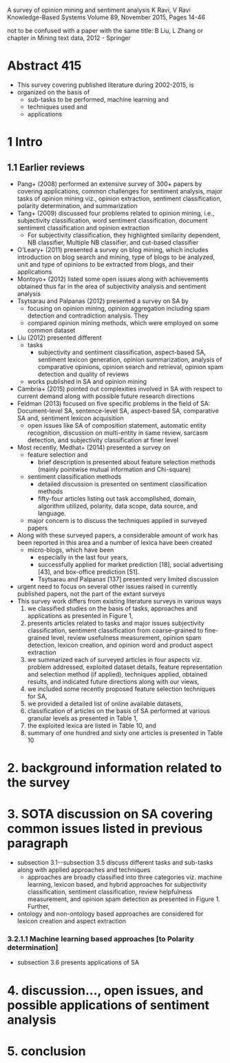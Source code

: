 A survey of opinion mining and sentiment analysis
K Ravi, V Ravi
Knowledge-Based Systems Volume 89, November 2015, Pages 14-46

not to be confused with a paper with the same title:
B Liu, L Zhang or
chapter in Mining text data, 2012 - Springer

# Abstract 415

* This survey covering published literature during 2002-2015, is
* organized on the basis of
  * sub-tasks to be performed, machine learning and
  * techniques used and
  * applications

# 1 Intro

## 1.1 Earlier reviews

* Pang+ (2008) performed an extensive survey of 300+ papers by covering
  applications, common challenges for sentiment analysis,
  major tasks of opinion mining viz., opinion extraction, sentiment
  classification, polarity determination, and summarization
* Tang+ (2009) discussed four problems related to opinion mining, i.e.,
  subjectivity classification, word sentiment classification,
  document sentiment classification and opinion extraction
  * For subjectivity classification, they highlighted similarity dependent,
    NB classifier, Multiple NB classifier, and cut-based classifier
* O'Leary+ (2011) presented a survey on blog mining, which includes
  introduction on blog search and mining, type of blogs to be analyzed,
  unit and type of opinions to be extracted from blogs, and their applications
* Montoyo+ (2012) listed some open issues along with achievements obtained thus
  far in the area of subjectivity analysis and sentiment analysis
* Tsytsarau and Palpanas (2012) presented a survey on SA by
  * focusing on opinion mining, opinion aggregation including spam detection
    and contradiction analysis. They
  * compared opinion mining methods, which were employed on some common dataset
* Liu (2012) presented different
  * tasks
    * subjectivity and sentiment classification, aspect-based SA,
      sentiment lexicon generation, opinion summarization,
      analysis of comparative opinions, opinion search and retrieval,
      opinion spam detection and quality of reviews
  * works published in SA and opinion mining
* Cambria+ (2015) pointed out complexities involved in SA with respect to
  current demand along with possible future research directions
* Feldman (2013) focused on five specific problems in the field of SA:
  Document-level SA, sentence-level SA, aspect-based SA, comparative SA and,
  sentiment lexicon acquisition
  * open issues like SA of composition statement, automatic entity recognition,
    discussion on multi-entity in same review, sarcasm detection, and
    subjectivity classification at finer level
* Most recently, Medhat+ (2014) presented a survey on
  * feature selection and
    * brief description is presented about feature selection methods
      (mainly pointwise mutual information and Chi-square)
  * sentiment classification methods
    * detailed discussion is presented on sentiment classification methods
    * fifty-four articles listing out task accomplished, domain,
      algorithm utilized, polarity, data scope, data source, and  language.
  * major concern is to discuss the techniques applied in surveyed papers
* Along with these surveyed papers, a considerable amount of work has been
  reported in this area and a number of lexica have been created
  * micro-blogs, which have been
    * especially in the last four years,
    * successfully applied for market prediction [18], social advertising [43],
      and box-office prediction [51].
    * Tsytsarau and Palpanas [137] presented very limited discussion
* urgent need to focus on several other issues
  raised in currently published papers, not the part of the extant surveys
* This survey work differs from existing literature surveys in various ways
  1. we classified studies on the basis of tasks, approaches and
     applications as presented in Figure 1,
  1. presents articles related to tasks and major issues
     subjectivity classification,
     sentiment classification from coarse-grained to fine-grained level,
     review usefulness measurement, opinion spam detection, lexicon creation,
     and opinion word and product aspect extraction
  1. we summarized each of surveyed articles in four aspects viz.
    problem addressed, exploited dataset details,
    feature representation and selection method (if applied),
    techniques applied, obtained results, and
    indicated future directions along with our views,
  1. we included some recently proposed feature selection techniques for SA,
  1. we provided a detailed list of online available datasets,
  1. classification of articles on the basis of SA performed at
    various granular levels as presented in Table 1,
  1. the exploited lexica are listed in Table 10, and
  1. summary of one hundred and sixty one articles is presented in Table 10

# 2. background information related to the survey

# 3. SOTA discussion on SA covering common issues listed in previous paragraph

* subsection 3.1--subsection 3.5 discuss different tasks and sub-tasks
  along with applied approaches and techniques
  * approaches are broadly classified into three categories viz.
    machine learning, lexicon based, and hybrid approaches
    for subjectivity classification, sentiment classification,
    review helpfulness measurement, and opinion spam detection as presented in
    Figure 1.  Further,
* ontology and non-ontology based approaches are considered
  for lexicon creation and aspect extraction

### 3.2.1.1 Machine learning based approaches [to Polarity determination]

* subsection 3.6 presents applications of SA

# 4. discussion..., open issues, and possible applications of sentiment analysis

# 5. conclusion
